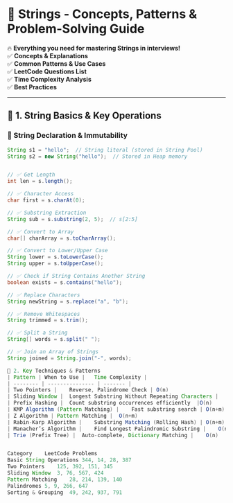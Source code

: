 # 📌 Strings - Concepts, Patterns & Problem-Solving Guide

🔥 **Everything you need for mastering Strings in interviews!**  
✅ **Concepts & Explanations**  
✅ **Common Patterns & Use Cases**  
✅ **LeetCode Questions List**  
✅ **Time Complexity Analysis**  
✅ **Best Practices**

---

## **📌 1. String Basics & Key Operations**

### **🔹 String Declaration & Immutability**

```java
String s1 = "hello";  // String literal (stored in String Pool)
String s2 = new String("hello");  // Stored in Heap memory


// ✅ Get Length
int len = s.length();

// ✅ Character Access
char first = s.charAt(0);

// ✅ Substring Extraction
String sub = s.substring(2, 5);  // s[2:5]

// ✅ Convert to Array
char[] charArray = s.toCharArray();

// ✅ Convert to Lower/Upper Case
String lower = s.toLowerCase();
String upper = s.toUpperCase();

// ✅ Check if String Contains Another String
boolean exists = s.contains("hello");

// ✅ Replace Characters
String newString = s.replace("a", "b");

// ✅ Remove Whitespaces
String trimmed = s.trim();

// ✅ Split a String
String[] words = s.split(" ");

// ✅ Join an Array of Strings
String joined = String.join("-", words);

📌 2. Key Techniques & Patterns
| Pattern |	When to Use |	Time Complexity |
| -------- | --------------- | ------- |
| Two Pointers |	Reverse, Palindrome Check |	O(n)
| Sliding Window |	Longest Substring Without Repeating Characters |	O(n)
| Prefix Hashing |	Count substring occurrences efficiently	 |O(n)
| KMP Algorithm (Pattern Matching) |	Fast substring search |	O(n+m)
| Z Algorithm |	Pattern Matching |	O(n+m)
| Rabin-Karp Algorithm |	Substring Matching (Rolling Hash) |	O(n+m)
| Manacher’s Algorithm |	Find Longest Palindromic Substring |	O(n)
| Trie (Prefix Tree) |	Auto-complete, Dictionary Matching |	O(n)


Category	LeetCode Problems
Basic String Operations	344, 14, 28, 387
Two Pointers	125, 392, 151, 345
Sliding Window	3, 76, 567, 424
Pattern Matching	28, 214, 139, 140
Palindromes	5, 9, 266, 647
Sorting & Grouping	49, 242, 937, 791
```
